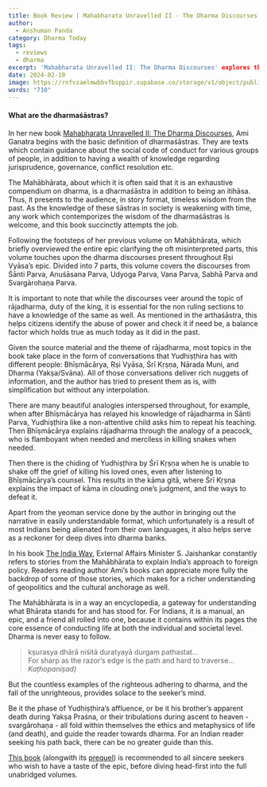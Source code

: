 ```yaml
---
title: Book Review | Mahabharata Unravelled II - The Dharma Discourses
author:
  - Anshuman Panda
category: Dharma Today
tags:
  - reviews
  - dharma
excerpt: 'Mahabharata Unravelled II: The Dharma Discourses' explores the essence of dharmaśāstras through insightful narratives and conversations within the Mahābhārata, offering readers a profound understanding of timeless wisdom and ethical complexities.
date: 2024-02-10
image: https://rnfvzaelmwbbvfbsppir.supabase.co/storage/v1/object/public/brhatwebsite/05dhiti/mahabharataunravelled2.webp
words: "710"
---
```


#### What are the dharmaśāstras? 

In her new book <span style="text-decoration:underline;">Mahabharata Unravelled II: The Dharma Discourses</span>, Ami Ganatra begins with the basic definition of dharmaśāstras. They are texts which contain guidance about the social code of conduct for various groups of people, in addition to having a wealth of knowledge regarding jurisprudence, governance, conflict resolution etc. 

The Mahābhārata, about which it is often said that it is an exhaustive compendium on dharma, is a dharmaśāstra in addition to being an itihāsa. Thus, it presents to the audience, in story format, timeless wisdom from the past. As the knowledge of these śāstras in society is weakening with time, any work which contemporizes the wisdom of the dharmaśāstras is welcome, and this book succinctly attempts the job.

Following the footsteps of her previous volume on Mahābhārata, which briefly overviewed the entire epic clarifying the oft misinterpreted parts, this volume touches upon the dharma discourses present throughout Ṛṣi Vyāsa’s epic. Divided into 7 parts, this volume covers the discourses from Śānti Parva, Anuśāsana Parva, Udyoga Parva, Vana Parva, Sabhā Parva and Svargārohaṇa Parva.

It is important to note that while the discourses veer around the topic of rājadharma, duty of the king, it is essential for the non ruling sections to have a knowledge of the same as well. As mentioned in the arthaśāstra, this helps citizens identify the abuse of power and check it if need be, a balance factor which holds true as much today as it did in the past.

Given the source material and the theme of rājadharma, most topics in the book take place in the form of conversations that Yudhiṣṭhira has with different people: Bhīṣmācārya, Ṛṣi Vyāsa, Śrī Kṛṣṇa, Nārada Muni, and Dharma (Yakṣa/Svāna). All of those conversations deliver rich nuggets of information, and the author has tried to present them as is, with simplification but without any interpolation.

There are many beautiful analogies interspersed throughout, for example, when after Bhīṣmācārya has relayed his knowledge of rājadharma in Śānti Parva, Yudhiṣṭhira like a non-attentive child asks him to repeat his teaching. Then Bhīṣmācārya explains rājadharma through the analogy of a peacock, who is flamboyant when needed and merciless in killing snakes when needed.

Then there is the chiding of Yudhiṣṭhira by Śrī Kṛṣṇa when he is unable to shake off the grief of killing his loved ones, even after listening to Bhīṣmācārya’s counsel. This results in the kāma gitā, where Śrī Kṛṣṇa explains the impact of kāma in clouding one’s judgment, and the ways to defeat it.

Apart from the yeoman service done by the author in bringing out the narrative in easily understandable format, which unfortunately is a result of most Indians being alienated from their own languages, it also helps serve as a reckoner for deep dives into dharma banks. 

In his book <span style="text-decoration:underline;">The India Way</span>, External Affairs Minister S. Jaishankar constantly refers to stories from the Mahābhārata to explain India’s approach to foreign policy. Readers reading author Ami’s books can appreciate more fully the backdrop of some of those stories, which makes for a richer understanding of geopolitics and the cultural anchorage as well.

The Mahābhārata is in a way an encyclopedia, a gateway for understanding what Bhārata stands for and has stood for. For Indians, it is a manual, an epic, and a friend all rolled into one, because it contains within its pages the core essence of conducting life at both the individual and societal level. Dharma is never easy to follow. 


>kṣurasya dhārā niśitā duratyayā durgaṃ pathastat…  
>For sharp as the razor’s edge is the path and hard to traverse…   
><cite>Kaṭhopaniṣad)</cite>

But the countless examples of the righteous adhering to dharma, and the fall of the unrighteous, provides solace to the seeker’s mind. 

Be it the phase of Yudhiṣṭhira’s affluence, or be it his brother’s apparent death during Yakṣa Praśna, or their tribulations during ascent to heaven - svargārohaṇa - all fold within themselves the ethics and metaphysics of life (and death), and guide the reader towards dharma. For an Indian reader seeking his path back, there can be no greater guide than this.

[This book](https://www.amazon.in/Mahabharata-Unravelled-II-Dharma-Discourses/dp/9356409331/ref=sr_1_2?crid=1QPUZKBJ6PK09&keywords=mahabharata+unravelled&qid=1707507551&sprefix=mahabhar%2Caps%2C223&sr=8-2) (alongwith its [prequel](https://www.amazon.in/Bloomsbury-Mahabharata-Unravelled-Lesser-Known-Well-Known/dp/9354351271/ref=sr_1_1?crid=1QPUZKBJ6PK09&keywords=mahabharata+unravelled&qid=1707507551&sprefix=mahabhar%2Caps%2C223&sr=8-1)) is recommended to all sincere seekers who wish to have a taste of the epic, before diving head-first into the full unabridged volumes. 
